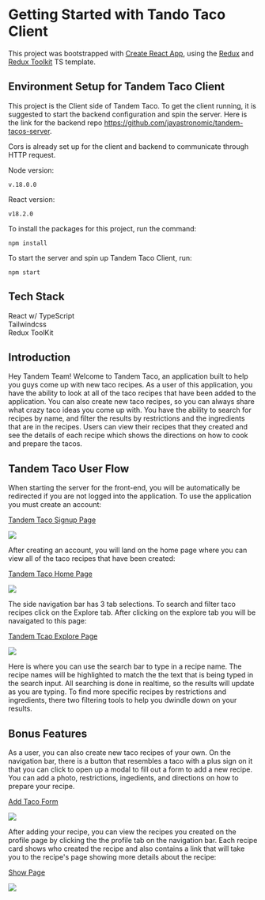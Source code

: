 # Getting Started with Tando Taco Client

This project was bootstrapped with [Create React App](https://github.com/facebook/create-react-app), using the [Redux](https://redux.js.org/) and [Redux Toolkit](https://redux-toolkit.js.org/) TS template.

## Environment Setup for Tandem Taco Client

This project is the Client side of Tandem Taco. To get the client running, it is suggested to start the backend configuration and spin the server. Here is the link for the backend repo https://github.com/jayastronomic/tandem-tacos-server.

Cors is already set up for the client and backend to communicate through HTTP request.

Node version:

```
v.18.0.0
```

React version:

```
v18.2.0
```

To install the packages for this project, run the command:

```
npm install
```

To start the server and spin up Tandem Taco Client, run:

```
npm start
```

## Tech Stack

React w/ TypeScript <br/>
Tailwindcss <br/>
Redux ToolKit

## Introduction

Hey Tandem Team! Welcome to Tandem Taco, an application built to help you guys come up with new taco recipes.
As a user of this application, you have the ability to look at all of the taco recipes that have been added to the application. You can also create new taco recipes, so you can always share what crazy taco ideas you come up with. You have the ability to search for recipes by name, and filter the results by restrictions and the ingredients that are in the recipes. Users can view their recipes that they created and see the details of each recipe which shows the directions on how to cook and prepare the tacos.

## Tandem Taco User Flow

When starting the server for the front-end, you will be automatically be redirected if you are not logged into the application. To use the application you must create an account:

[Tandem Taco Signup Page](./src/images/flow/SignUp-Flow.png)

<img src="./src/images/flow/SignUp-Flow.png" class="width: 20rem;"/>

After creating an account, you will land on the home page where you can view all of the taco recipes that have been created:

[Tandem Taco Home Page](./src/images/flow/Home.png)

<img src="./src/images/flow/Home.png" class="width: 20rem;"/>

The side navigation bar has 3 tab selections. To search and filter taco recipes click on the Explore tab. After clicking on the explore tab you will be navaigated to this page:

[Tandem Tcao Explore Page](./src/images/flow/Explore.png)

<img src="./src/images/flow/Explore.png" class="width: 20rem;"/>

Here is where you can use the search bar to type in a recipe name. The recipe names will be highlighted to match the the text that is being typed in the search input. All searching is done in realtime, so the results will update as you are typing. To find more specific recipes by restrictions and ingredients, there two filtering tools to help you dwindle down on your results.

## Bonus Features

As a user, you can also create new taco recipes of your own. On the navigation bar, there is a button that resembles a taco with a plus sign on it that you can click to open up a modal to fill out a form to add a new recipe. You can add a photo, restrictions, ingedients, and directions on how to prepare your recipe.

[Add Taco Form](./src/images/flow/Form.png)

<img src="./src/images/flow/Form.png" class="width: 20rem;"/>

After adding your recipe, you can view the recipes you created on the profile page by clicking the the profile tab on the navigation bar. Each recipe card shows who created the recipe and also contains a link that will take you to the recipe's page showing more details about the recipe:

[Show Page](./src/images/flow/Show.png)

<img src="./src/images/flow/Show.png" class="width: 20rem;"/>
